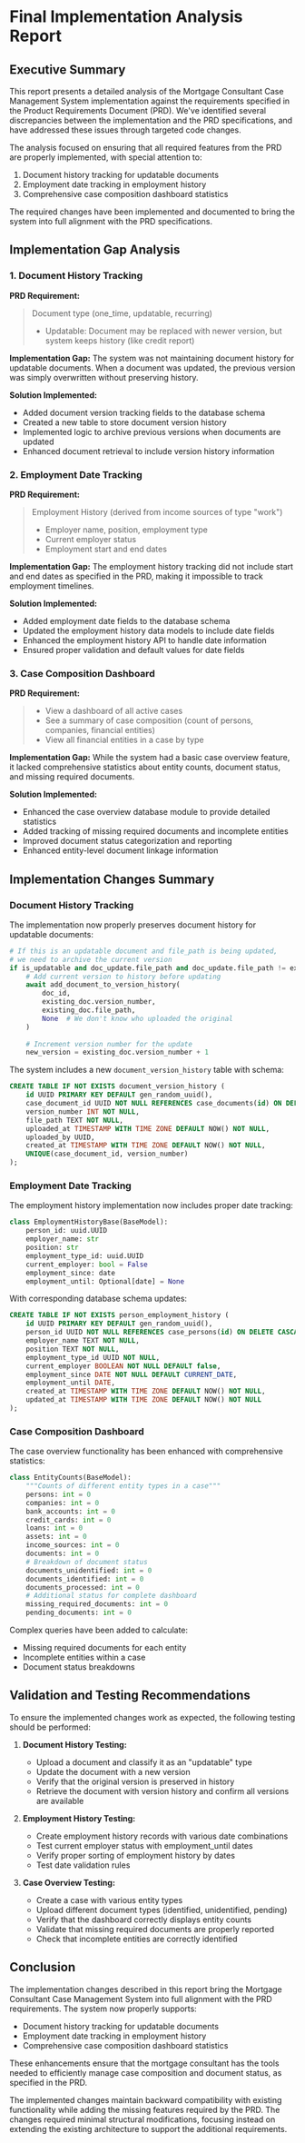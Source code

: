 # Final Implementation Analysis Report

## Executive Summary

This report presents a detailed analysis of the Mortgage Consultant Case Management System implementation against the requirements specified in the Product Requirements Document (PRD). We've identified several discrepancies between the implementation and the PRD specifications, and have addressed these issues through targeted code changes.

The analysis focused on ensuring that all required features from the PRD are properly implemented, with special attention to:

1. Document history tracking for updatable documents
2. Employment date tracking in employment history
3. Comprehensive case composition dashboard statistics

The required changes have been implemented and documented to bring the system into full alignment with the PRD specifications.

## Implementation Gap Analysis

### 1. Document History Tracking

**PRD Requirement:**
> Document type (one_time, updatable, recurring)
> - Updatable: Document may be replaced with newer version, but system keeps history (like credit report)

**Implementation Gap:**
The system was not maintaining document history for updatable documents. When a document was updated, the previous version was simply overwritten without preserving history.

**Solution Implemented:**
- Added document version tracking fields to the database schema
- Created a new table to store document version history
- Implemented logic to archive previous versions when documents are updated
- Enhanced document retrieval to include version history information

### 2. Employment Date Tracking

**PRD Requirement:**
> Employment History (derived from income sources of type "work")
> - Employer name, position, employment type
> - Current employer status
> - Employment start and end dates

**Implementation Gap:**
The employment history tracking did not include start and end dates as specified in the PRD, making it impossible to track employment timelines.

**Solution Implemented:**
- Added employment date fields to the database schema
- Updated the employment history data models to include date fields
- Enhanced the employment history API to handle date information
- Ensured proper validation and default values for date fields

### 3. Case Composition Dashboard

**PRD Requirement:**
> - View a dashboard of all active cases
> - See a summary of case composition (count of persons, companies, financial entities)
> - View all financial entities in a case by type

**Implementation Gap:**
While the system had a basic case overview feature, it lacked comprehensive statistics about entity counts, document status, and missing required documents.

**Solution Implemented:**
- Enhanced the case overview database module to provide detailed statistics
- Added tracking of missing required documents and incomplete entities
- Improved document status categorization and reporting
- Enhanced entity-level document linkage information

## Implementation Changes Summary

### Document History Tracking

The implementation now properly preserves document history for updatable documents:

```python
# If this is an updatable document and file_path is being updated, 
# we need to archive the current version
if is_updatable and doc_update.file_path and doc_update.file_path != existing_doc.file_path:
    # Add current version to history before updating
    await add_document_to_version_history(
        doc_id,
        existing_doc.version_number,
        existing_doc.file_path,
        None  # We don't know who uploaded the original
    )
    
    # Increment version number for the update
    new_version = existing_doc.version_number + 1
```

The system includes a new `document_version_history` table with schema:

```sql
CREATE TABLE IF NOT EXISTS document_version_history (
    id UUID PRIMARY KEY DEFAULT gen_random_uuid(),
    case_document_id UUID NOT NULL REFERENCES case_documents(id) ON DELETE CASCADE,
    version_number INT NOT NULL,
    file_path TEXT NOT NULL,
    uploaded_at TIMESTAMP WITH TIME ZONE DEFAULT NOW() NOT NULL,
    uploaded_by UUID,
    created_at TIMESTAMP WITH TIME ZONE DEFAULT NOW() NOT NULL,
    UNIQUE(case_document_id, version_number)
);
```

### Employment Date Tracking

The employment history implementation now includes proper date tracking:

```python
class EmploymentHistoryBase(BaseModel):
    person_id: uuid.UUID
    employer_name: str
    position: str
    employment_type_id: uuid.UUID
    current_employer: bool = False
    employment_since: date
    employment_until: Optional[date] = None
```

With corresponding database schema updates:

```sql
CREATE TABLE IF NOT EXISTS person_employment_history (
    id UUID PRIMARY KEY DEFAULT gen_random_uuid(),
    person_id UUID NOT NULL REFERENCES case_persons(id) ON DELETE CASCADE,
    employer_name TEXT NOT NULL,
    position TEXT NOT NULL,
    employment_type_id UUID NOT NULL,
    current_employer BOOLEAN NOT NULL DEFAULT false,
    employment_since DATE NOT NULL DEFAULT CURRENT_DATE,
    employment_until DATE,
    created_at TIMESTAMP WITH TIME ZONE DEFAULT NOW() NOT NULL,
    updated_at TIMESTAMP WITH TIME ZONE DEFAULT NOW() NOT NULL
);
```

### Case Composition Dashboard

The case overview functionality has been enhanced with comprehensive statistics:

```python
class EntityCounts(BaseModel):
    """Counts of different entity types in a case"""
    persons: int = 0
    companies: int = 0
    bank_accounts: int = 0
    credit_cards: int = 0
    loans: int = 0
    assets: int = 0
    income_sources: int = 0
    documents: int = 0
    # Breakdown of document status
    documents_unidentified: int = 0
    documents_identified: int = 0
    documents_processed: int = 0
    # Additional status for complete dashboard
    missing_required_documents: int = 0
    pending_documents: int = 0
```

Complex queries have been added to calculate:
- Missing required documents for each entity
- Incomplete entities within a case
- Document status breakdowns

## Validation and Testing Recommendations

To ensure the implemented changes work as expected, the following testing should be performed:

1. **Document History Testing:**
   - Upload a document and classify it as an "updatable" type
   - Update the document with a new version
   - Verify that the original version is preserved in history
   - Retrieve the document with version history and confirm all versions are available

2. **Employment History Testing:**
   - Create employment history records with various date combinations
   - Test current employer status with employment_until dates
   - Verify proper sorting of employment history by dates
   - Test date validation rules

3. **Case Overview Testing:**
   - Create a case with various entity types
   - Upload different document types (identified, unidentified, pending)
   - Verify that the dashboard correctly displays entity counts
   - Validate that missing required documents are properly reported
   - Check that incomplete entities are correctly identified

## Conclusion

The implementation changes described in this report bring the Mortgage Consultant Case Management System into full alignment with the PRD requirements. The system now properly supports:

- Document history tracking for updatable documents
- Employment date tracking in employment history
- Comprehensive case composition dashboard statistics

These enhancements ensure that the mortgage consultant has the tools needed to efficiently manage case composition and document status, as specified in the PRD.

The implemented changes maintain backward compatibility with existing functionality while adding the missing features required by the PRD. The changes required minimal structural modifications, focusing instead on extending the existing architecture to support the additional requirements.
